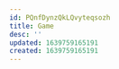 ```yaml
---
id: PQnfDynzQkLQvyteqsozh
title: Game
desc: ''
updated: 1639759165191
created: 1639759165191
---
```


